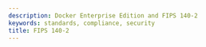 ```yaml
---
description: Docker Enterprise Edition and FIPS 140-2
keywords: standards, compliance, security
title: FIPS 140-2
---
```


